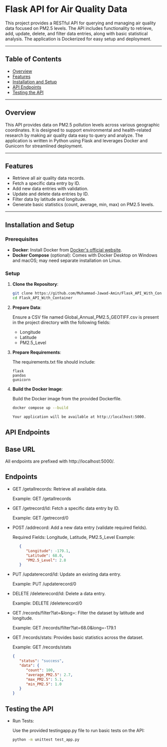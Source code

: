 # Flask API for Air Quality Data

This project provides a RESTful API for querying and managing air quality data focused on PM2.5 levels. The API includes functionality to retrieve, add, update, delete, and filter data entries, along with basic statistical analysis. The application is Dockerized for easy setup and deployment.

---

## Table of Contents
- [Overview](#overview)
- [Features](#features)
- [Installation and Setup](#installation-and-setup)
- [API Endpoints](#api-endpoints)
- [Testing the API](#testing-the-api)

---

## Overview

This API provides data on PM2.5 pollution levels across various geographic coordinates. It is designed to support environmental and health-related research by making air quality data easy to query and analyze. The application is written in Python using Flask and leverages Docker and Gunicorn for streamlined deployment.

---

## Features

- Retrieve all air quality data records.
- Fetch a specific data entry by ID.
- Add new data entries with validation.
- Update and delete data entries by ID.
- Filter data by latitude and longitude.
- Generate basic statistics (count, average, min, max) on PM2.5 levels.

---

## Installation and Setup

### Prerequisites
- **Docker**: Install Docker from [Docker's official website](https://www.docker.com/products/docker-desktop).
- **Docker Compose** (optional): Comes with Docker Desktop on Windows and macOS; may need separate installation on Linux.

### Setup

1. **Clone the Repository**:
   ```bash
   git clone https://github.com/Muhammad-Jawad-Amin/Flask_API_With_Container.git
   cd Flask_API_With_Container

2. **Prepare Data**:

   Ensure a CSV file named Global_Annual_PM2.5_GEOTIFF.csv is present in the project directory with the following fields:

   - Longitude
   - Latitude
   - PM2.5_Level

3. **Prepare Requirements**:

   The requirements.txt file should include:

   ```plaintext
   flask
   pandas
   gunicorn

4. **Build the Docker Image**:

   Build the Docker image from the provided Dockerfile.

   ```bash
   docker compose up --build

   Your application will be available at http://localhost:5000.


## API Endpoints

   ## Base URL
   
   All endpoints are prefixed with http://localhost:5000/.

   ## Endpoints

   - GET /getallrecords: Retrieve all available data.

      Example: GET /getallrecords

   - GET /getrecord/Id: Fetch a specific data entry by ID.

      Example: GET /getrecord/0

   - POST /addrecord: Add a new data entry (validate required fields).

      Required Fields: Longitude, Latitude, PM2.5_Level
      Example:
      ```json
         {
            "Longitude": -179.1,
            "Latitude": 68.0,
            "PM2.5_Level": 2.8
         }

   - PUT /updaterecord/Id: Update an existing data entry.

      Example: PUT /updaterecord/0

   - DELETE /deleterecord/Id: Delete a data entry.

      Example: DELETE /deleterecord/0

   - GET /records/filter?lat=&long=: Filter the dataset by latitude and longitude.

      Example: GET /records/filter?lat=68.0&long=-179.1

   - GET /records/stats: Provides basic statistics across the dataset.

      Example: GET /records/stats
      ```json
      {
         "status": "success",
         "data": {
            "count": 100,
            "average_PM2.5": 2.7,
            "max_PM2.5": 5.1,
            "min_PM2.5": 1.0
         }
      }

## Testing the API
 
 - Run Tests:

   Use the provided testingapp.py file to run basic tests on the API:

   ```bash
   python -m unittest test_app.py

